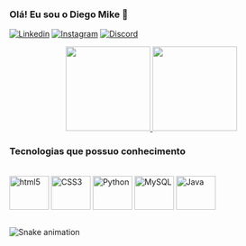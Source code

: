 ### Olá! Eu sou o Diego Mike 👋

[![Linkedin](https://img.shields.io/badge/LinkedIn-0077B5?style=for-the-badge&logo=linkedin&logoColor=white/)](https://www.linkedin.com/in/diegomikecosta/) 
[![Instagram](https://img.shields.io/badge/Instagram-E4405F?style=for-the-badge&logo=instagram&logoColor=white)](https://www.instagram.com/diegomikeofc/) 
[![Discord](https://img.shields.io/badge/Discord-7289DA?style=for-the-badge&logo=discord&logoColor=white)](https://discord.com/channels/@diegomike#0464) 

<div align="center">
  <a href="https://github.com/diegomike">
    <img height="150em" src="https://github-readme-stats.vercel.app/api?username=diegomike&count_private=true&include_all_commits=true&show_icons=true&theme=transparent&hide_border=false&show_owner=true"/>
    <img height="150em" src="https://github-readme-stats.vercel.app/api/top-langs/?username=diegomike&theme=transparent&hide_border=false&&layout=compact"/>
  </a>
</div>

### Tecnologias que possuo conhecimento

<div style="display: inline_block"><br/>
<img align="center" alt="html5" height="60" width="70" src="https://cdn.jsdelivr.net/gh/devicons/devicon/icons/html5/html5-original-wordmark.svg"/>
<img align="center" alt="CSS3" height="60" width="70" src="https://cdn.jsdelivr.net/gh/devicons/devicon/icons/css3/css3-original-wordmark.svg"/>
<img align="center" alt="Python" height="60" width="70" src="https://cdn.jsdelivr.net/gh/devicons/devicon/icons/python/python-original-wordmark.svg"/>
<img align="center" alt="MySQL" height="60" width="70" src="https://cdn.jsdelivr.net/gh/devicons/devicon/icons/mysql/mysql-plain-wordmark.svg"/>
<img align="center" alt="Java" height="60" width="70" src="https://cdn.jsdelivr.net/gh/devicons/devicon/icons/java/java-plain-wordmark.svg"/>
</div><br>

![Snake animation](https://github.com/diegomike/diegomike/blob/output/github-contribution-grid-snake.svg)
